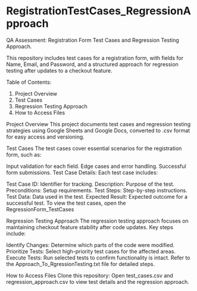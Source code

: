 # RegistrationTestCases_RegressionApproach
QA Assessment: Registration Form Test Cases and Regression Testing Approach.

This repository includes test cases for a registration form, with fields for Name, Email, and Password, and a structured approach for regression testing after updates to a checkout feature.

Table of Contents:
1. Project Overview
2. Test Cases
3. Regression Testing Approach
4. How to Access Files

Project Overview
This project documents test cases and regression testing strategies using Google Sheets and Google Docs, converted to .csv format for easy access and versioning.

Test Cases
The test cases cover essential scenarios for the registration form, such as:

Input validation for each field.
Edge cases and error handling.
Successful form submissions.
Test Case Details:
Each test case includes:

Test Case ID: Identifier for tracking.
Description: Purpose of the test.
Preconditions: Setup requirements.
Test Steps: Step-by-step instructions.
Test Data: Data used in the test.
Expected Result: Expected outcome for a successful test.
To view the test cases, open the RegressionForm_TestCases

Regression Testing Approach
The regression testing approach focuses on maintaining checkout feature stability after code updates. Key steps include:

Identify Changes: Determine which parts of the code were modified.
Prioritize Tests: Select high-priority test cases for the affected areas.
Execute Tests: Run selected tests to confirm functionality is intact.
Refer to the Approach_To_RgressionTesting.txt file for detailed steps.

How to Access Files
Clone this repository:
Open test_cases.csv and regression_approach.csv to view test details and the regression approach.

